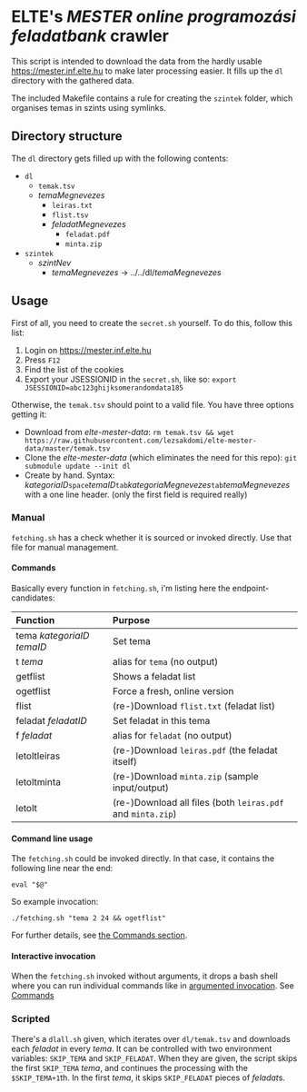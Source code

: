 # ELTE's *MESTER online programozási feladatbank* crawler
This script is intended to download the data from the hardly usable <https://mester.inf.elte.hu> to make later processing easier.
It fills up the `dl` directory with the gathered data.

The included Makefile contains a rule for creating the `szintek` folder, which organises temas in szints using symlinks.

## Directory structure
The `dl` directory gets filled up with the following contents:
- `dl`
	- `temak.tsv`
	- *temaMegnevezes*
		- `leiras.txt`
		- `flist.tsv`
		- *feladatMegnevezes*
			- `feladat.pdf`
			- `minta.zip`
- `szintek`
	- *szintNev*
		- *temaMegnevezes* -> ../../dl/*temaMegnevezes*

## Usage
First of all, you need to create the `secret.sh` yourself.
To do this, follow this list:
1. Login on <https://mester.inf.elte.hu>
2. Press `F12`
3. Find the list of the cookies
4. Export your JSESSIONID in the `secret.sh`, like so:
	`export JSESSIONID=abc123ghijksomerandomdata185`

Otherwise, the `temak.tsv` should point to a valid file.
You have three options getting it:
* Download from *elte-mester-data*: `rm temak.tsv && wget https://raw.githubusercontent.com/lezsakdomi/elte-mester-data/master/temak.tsv`
* Clone the *elte-mester-data* (which eliminates the need for this repo): `git submodule update --init dl`
* Create by hand. Syntax: *kategoriaID*`space`*temaID*`tab`*kategoriaMegnevezes*`tab`*temaMegnevezes* with a one line header. (only the first field is required really)

### Manual
`fetching.sh` has a check whether it is sourced or invoked directly. Use that file for manual management.

#### Commands
Basically every function in `fetching.sh`, i'm listing here the endpoint-candidates:

| Function			| Purpose |
|:------------------------------|:--------|
| tema  *kategoriaID* *temaID*	| Set tema |
| t *tema*			| alias for `tema` (no output) |
| getflist			| Shows a feladat list |
| ogetflist			| Force a fresh, online version |
| flist				| (re-)Download `flist.txt` (feladat list) |
| feladat *feladatID*		| Set feladat in this tema |
| f *feladat*			| alias for `feladat` (no output) |
| letoltleiras			| (re-)Download `leiras.pdf` (the feladat itself) |
| letoltminta			| (re-)Download `minta.zip` (sample input/output) |
| letolt			| (re-)Download all files (both `leiras.pdf` and `minta.zip`) |

#### Command line usage
The `fetching.sh` could be invoked directly. In that case, it contains the following line near the end:
```
eval "$@"
```

So example invocation:
```
./fetching.sh "tema 2 24 && ogetflist"
```

For further details, see [the Commands section](#commands).

#### Interactive invocation
When the `fetching.sh` invoked without arguments, it drops a bash shell where you can run individual commands like in [argumented invocation](#command-line-usage).
See [Commands](#commands)

### Scripted
There's a `dlall.sh` given, which iterates over `dl/temak.tsv` and downloads each *feladat* in every *tema*.
It can be controlled with two environment variables: `SKIP_TEMA` and `SKIP_FELADAT`. When they are given, the script skips the first `SKIP_TEMA` *tema*, and continues the processing with the `$SKIP_TEMA+1`th. In the first *tema*, it skips `SKIP_FELADAT` pieces of *feladat*s.
